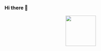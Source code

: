 ### Hi there 👋

<!--
**miglio-RE/miglio-RE** is a ✨ _special_ ✨ repository because its `README.md` (this file) appears on your GitHub profile.

Here are some ideas to get you started:

- 🔭 I’m currently working on ...
- 🌱 I’m currently learning ...
- 👯 I’m looking to collaborate on ...
- 🤔 I’m looking for help with ...
- 💬 Ask me about ...
- 📫 How to reach me: ...
- 😄 Pronouns: ...
- ⚡ Fun fact: ...
-->

<div id="header" align="center">
  <img src="![image](https://github.com/miglio-RE/miglio-RE/assets/63875326/bfba054a-36d0-4dcc-a526-b90ee277dd83)
" width="100"/>
</div>
